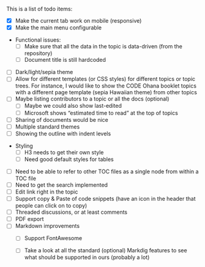 ﻿This is a list of todo items:


* [X] Make the current tab work on mobile (responsive)
* [X] Make the main menu configurable
* Functional issues:
    * [ ] Make sure that all the data in the topic is data-driven (from the repository)
    * [ ] Document title is still hardcoded
* [ ] Dark/light/sepia theme
* [ ] Allow for different templates (or CSS styles) for different topics or topic trees. For instance, I would like to show the CODE Ohana booklet topics with a different page template (sepia Hawaiian theme) from other topics
* [ ] Maybe listing contributors to a topic or all the docs (optional)
    * [ ] Maybe we could also show last-edited
    * [ ] Microsoft shows “estimated time to read” at the top of topics
* [ ] Sharing of documents would be nice
* [ ] Multiple standard themes
* [ ] Showing the outline with indent levels
* Styling
    * [ ] H3 needs to get their own style
    * [ ] Need good default styles for tables
* [ ] Need to be able to refer to other TOC files as a single node from within a TOC file
* [ ] Need to get the search implemented
* [ ] Edit link right in the topic
* [ ] Support copy & Paste of code snippets (have an icon in the header that people can click on to copy)
* [ ] Threaded discussions, or at least comments
* [ ] PDF export
* [ ] Markdown improvements
    * [ ] Support FontAwesome
	* [ ] Take a look at all the standard (optional) Markdig features to see what should be supported in ours (probably a lot)

